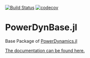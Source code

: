 [![Build Status](https://travis-ci.org/JuliaEnergy/PowerDynBase.jl.svg?branch=master)](https://travis-ci.org/JuliaEnergy/PowerDynBase.jl)
[![codecov](https://codecov.io/gh/JuliaEnergy/PowerDynBase.jl/branch/master/graph/badge.svg)](https://codecov.io/gh/JuliaEnergy/PowerDynBase.jl)

# PowerDynBase.jl

Base Package of [PowerDynamics.jl](https://github.com/JuliaEnergy/PowerDynamics.jl)

[The documentation can be found here.](https://juliaenergy.github.io/PowerDynamics.jl/latest/)
